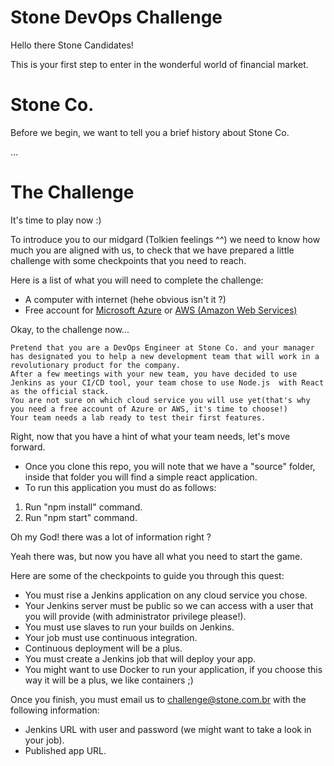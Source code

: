 # Stone DevOps Challenge

Hello there Stone Candidates!

This is your first step to enter in the wonderful world of financial market.

# Stone Co.

Before we begin, we want to tell you a brief history about Stone Co.

...

# The Challenge

It's time to play now :)

To introduce you to our midgard (Tolkien feelings ^^) we need to know how much you are aligned with us,
to check that we have prepared a little challenge with some checkpoints that you need to reach.

Here is a list of what you will need to complete the challenge:
-   A computer with internet (hehe obvious isn't it ?)
-   Free account for <a href="https://goo.gl/1gzFRE" target="_blank">Microsoft Azure</a> or <a href="https://goo.gl/GQRLct" target="_blank">AWS (Amazon Web Services)</a>

Okay, to the challenge now...

	Pretend that you are a DevOps Engineer at Stone Co. and your manager has designated you to help a new development team that will work in a revolutionary product for the company.
	After a few meetings with your new team, you have decided to use Jenkins as your CI/CD tool, your team chose to use Node.js  with React as the official stack.
	You are not sure on which cloud service you will use yet(that's why you need a free account of Azure or AWS, it's time to choose!)
	Your team needs a lab ready to test their first features.

Right, now that you have a hint of what your team needs, let's move forward.

- Once you clone this repo, you will note that we have a "source" folder, inside that folder you will find a  simple react application.
- To run this application you must do as follows:
 1. Run "npm install" command.
 2. Run "npm start" command.

Oh my God! there was a lot of information right ?

Yeah there was, but now you have all what you need to start the game.

Here are some of the checkpoints to guide you through this quest:
- You must rise a Jenkins application on any cloud service you chose.
- Your Jenkins server must be public so we can access with a user that you will provide (with administrator privilege please!).
- You must use slaves to run your builds on Jenkins.
- Your job must use continuous integration.
- Continuous deployment will be a plus.
- You must create a Jenkins job that will deploy your app.
- You might want to use Docker to run your application, if you choose this way it will be a plus, we like containers ;)

Once you finish, you must email us to challenge@stone.com.br with the following information:
- Jenkins URL with user and password (we might want to take a look in your job).
- Published app URL.


